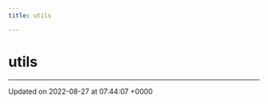```yaml
---
title: utils

---
```


# utils








-------------------------------

Updated on 2022-08-27 at 07:44:07 +0000